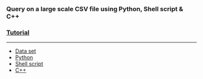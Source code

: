 ### Query on a large scale CSV file using Python, Shell script & C++
### [Tutorial](https://www.youtube.com/watch?v=6DI_f2f2id0&feature=youtu.be)
---
- [Data set](https://github.com/sksoumik/query-on-large-scale-CSV-file/blob/master/data.csv)
- [Python](https://github.com/sksoumik/query-on-large-scale-CSV-file/blob/master/CSVFileReader.py)
- [Shell script](https://github.com/sksoumik/query-on-large-scale-CSV-file/blob/master/csvread.sh)
- [C++](https://github.com/sksoumik/query-on-large-scale-CSV-file/blob/master/main.cpp)

